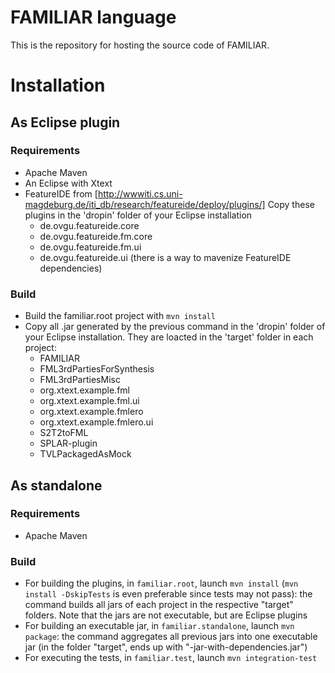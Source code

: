 FAMILIAR language
=================

This is the repository for hosting the source code of FAMILIAR. 

# Installation
## As Eclipse plugin
### Requirements
 * Apache Maven
 * An Eclipse with Xtext 
 * FeatureIDE from [http://wwwiti.cs.uni-magdeburg.de/iti_db/research/featureide/deploy/plugins/]
   Copy these plugins in the 'dropin' folder of your Eclipse installation
   - de.ovgu.featureide.core
   - de.ovgu.featureide.fm.core
   - de.ovgu.featureide.fm.ui
   - de.ovgu.featureide.ui
(there is a way to mavenize FeatureIDE dependencies) 

### Build
 * Build the familiar.root project with ```mvn install```
 * Copy all .jar generated by the previous command in the 'dropin' folder of your Eclipse installation.
They are loacted in the 'target' folder in each project:
   - FAMILIAR
   - FML3rdPartiesForSynthesis
   - FML3rdPartiesMisc
   - org.xtext.example.fml
   - org.xtext.example.fml.ui
   - org.xtext.example.fmlero
   - org.xtext.example.fmlero.ui
   - S2T2toFML
   - SPLAR-plugin
   - TVLPackagedAsMock

## As standalone
### Requirements
 * Apache Maven
 
### Build
 * For building the plugins, in ``familiar.root``, launch ```mvn install``` (```mvn install -DskipTests``` is even preferable since tests may not pass): the command builds all jars of each project in the respective "target" folders. Note that the jars are not executable, but are Eclipse plugins
 * For building an executable jar, in ``familiar.standalone``, launch ```mvn package```: the command aggregates all previous jars into one executable jar (in the folder "target", ends up with "-jar-with-dependencies.jar")
 * For executing the tests, in ``familiar.test``, launch ```mvn integration-test``` 
  

